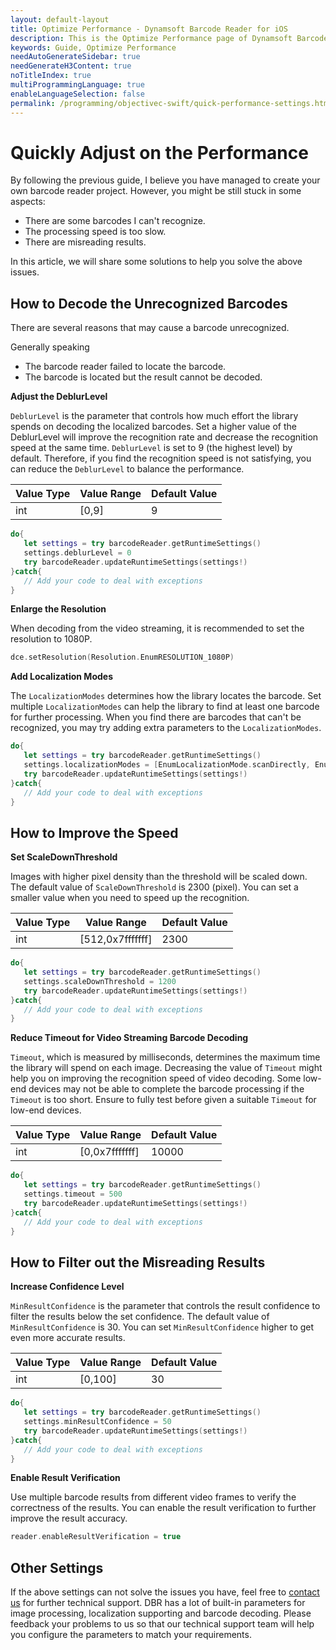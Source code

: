 ```yaml
---
layout: default-layout
title: Optimize Performance - Dynamsoft Barcode Reader for iOS
description: This is the Optimize Performance page of Dynamsoft Barcode Reader for iOS SDK.
keywords: Guide, Optimize Performance
needAutoGenerateSidebar: true
needGenerateH3Content: true
noTitleIndex: true
multiProgrammingLanguage: true
enableLanguageSelection: false
permalink: /programming/objectivec-swift/quick-performance-settings.html
---
```


# Quickly Adjust on the Performance

By following the previous guide, I believe you have managed to create your own barcode reader project. However, you might be still stuck in some aspects:

- There are some barcodes I can't recognize.
- The processing speed is too slow.
- There are misreading results.

In this article, we will share some solutions to help you solve the above issues.

## How to Decode the Unrecognized Barcodes

There are several reasons that may cause a barcode unrecognized.

Generally speaking

- The barcode reader failed to locate the barcode.
- The barcode is located but the result cannot be decoded.

**Adjust the DeblurLevel**

`DeblurLevel` is the parameter that controls how much effort the library spends on decoding the localized barcodes. Set a higher value of the DeblurLevel will improve the recognition rate and decrease the recognition speed at the same time. `DeblurLevel` is set to 9 (the highest level) by default. Therefore, if you find the recognition speed is not satisfying, you can reduce the `DeblurLevel` to balance the performance.

| Value Type | Value Range | Default Value |
| ---------- | ----------- | ------------- |
| int | [0,9] | 9 |

```swift
do{
   let settings = try barcodeReader.getRuntimeSettings()
   settings.deblurLevel = 0
   try barcodeReader.updateRuntimeSettings(settings!)
}catch{
   // Add your code to deal with exceptions
}
```

**Enlarge the Resolution**

When decoding from the video streaming, it is recommended to set the resolution to 1080P.

```swift
dce.setResolution(Resolution.EnumRESOLUTION_1080P)
```

**Add Localization Modes**

The `LocalizationModes` determines how the library locates the barcode. Set multiple `LocalizationModes` can help the library to find at least one barcode for further processing. When you find there are barcodes that can't be recognized, you may try adding extra parameters to the `LocalizationModes`.

```swift
do{
   let settings = try barcodeReader.getRuntimeSettings()
   settings.localizationModes = [EnumLocalizationMode.scanDirectly, EnumLocalizationMode.connectedBlocks]
   try barcodeReader.updateRuntimeSettings(settings!)
}catch{
   // Add your code to deal with exceptions
}
```

## How to Improve the Speed

**Set ScaleDownThreshold**

Images with higher pixel density than the threshold will be scaled down. The default value of `ScaleDownThreshold` is 2300 (pixel). You can set a smaller value when you need to speed up the recognition.

| Value Type | Value Range | Default Value |
| ---------- | ----------- | ------------- |
| int | [512,0x7fffffff] | 2300 |

```swift
do{
   let settings = try barcodeReader.getRuntimeSettings()
   settings.scaleDownThreshold = 1200
   try barcodeReader.updateRuntimeSettings(settings!)
}catch{
   // Add your code to deal with exceptions
}
```

**Reduce Timeout for Video Streaming Barcode Decoding**

`Timeout`, which is measured by milliseconds, determines the maximum time the library will spend on each image. Decreasing the value of `Timeout` might help you on improving the recognition speed of video decoding. Some low-end devices may not be able to complete the barcode processing if the `Timeout` is too short. Ensure to fully test before given a suitable `Timeout` for low-end devices.

| Value Type | Value Range | Default Value |
| ---------- | ----------- | ------------- |
| int | [0,0x7fffffff] | 10000 |

```swift
do{
   let settings = try barcodeReader.getRuntimeSettings()
   settings.timeout = 500
   try barcodeReader.updateRuntimeSettings(settings!)
}catch{
   // Add your code to deal with exceptions
}
```

## How to Filter out the Misreading Results

**Increase Confidence Level**

`MinResultConfidence` is the parameter that controls the result confidence to filter the results below the set confidence. The default value of `MinResultConfidence` is 30. You can set `MinResultConfidence` higher to get even more accurate results.

| Value Type | Value Range | Default Value |
| ---------- | ----------- | ------------- |
| int | [0,100] | 30 |

```swift
do{
   let settings = try barcodeReader.getRuntimeSettings()
   settings.minResultConfidence = 50
   try barcodeReader.updateRuntimeSettings(settings!)
}catch{
   // Add your code to deal with exceptions
}
```

**Enable Result Verification**

Use multiple barcode results from different video frames to verify the correctness of the results. You can enable the result verification to further improve the result accuracy.

```swift
reader.enableResultVerification = true
```

## Other Settings

If the above settings can not solve the issues you have, feel free to <a href="https://www.dynamsoft.com/company/contact/" target="_blank">contact us</a> for further technical support. DBR has a lot of built-in parameters for image processing, localization supporting and barcode decoding. Please feedback your problems to us so that our technical support team will help you configure the parameters to match your requirements.

